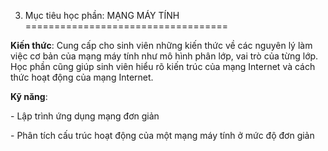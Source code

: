 3. Mục tiêu học phần: MẠNG MÁY TÍNH
===================================

**Kiến thức**: Cung cấp cho sinh viên những kiến thức về các nguyên lý
làm việc cơ bản của mạng máy tính như mô hình phân lớp, vai trò của từng
lớp. Học phần cũng giúp sinh viên hiểu rõ kiến trúc của mạng Internet và
cách thức hoạt động của mạng Internet.

**Kỹ năng**:

\- Lập trình ứng dụng mạng đơn giản

\- Phân tích cấu trúc hoạt động của một mạng máy tính ở mức độ đơn giản

